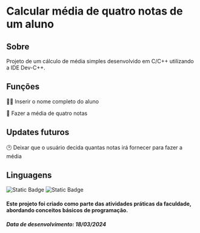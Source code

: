 <h1>Calcular média de quatro notas de um aluno</h1>

<h2>Sobre</h2>
<p>Projeto de um cálculo de média simples desenvolvido em C/C++ utilizando a IDE Dev-C++.</p>

<h2>Funções</h2>
<p>🧑‍🎓 Inserir o nome completo do aluno</p>
<p>📝 Fazer a média de quatro notas</p>

<h2>Updates futuros</h2>
<p>🕑 Deixar que o usuário decida quantas notas irá fornecer para fazer a média</p>

## Linguagens
<div>
  
![Static Badge](https://img.shields.io/badge/C-black?style=flat&logo=C&logoColor=%2300599C&logoSize=auto&labelColor=white) ![Static Badge](https://img.shields.io/badge/C%2B%2B-black?style=flat&logo=C%2B%2B&logoColor=%2300599C&labelColor=white)
</div>

<h4>Este projeto foi criado como parte das atividades práticas da faculdade, abordando conceitos básicos de programação.</h4>
<h5>Data de desenvolvimento: 18/03/2024</h5>
